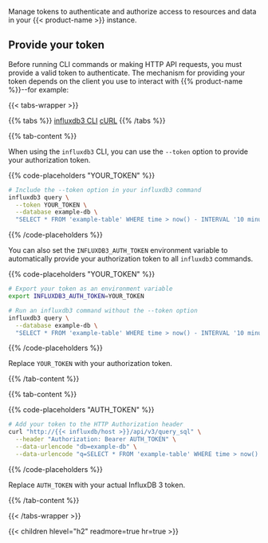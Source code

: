 Manage tokens to authenticate and authorize access to resources and data in your {{< product-name >}} instance.

## Provide your token

Before running CLI commands or making HTTP API requests, you must provide a valid token to authenticate.
The mechanism for providing your token depends on the client you use to interact with {{% product-name %}}--for example:

{{< tabs-wrapper >}}

{{% tabs %}}
[influxdb3 CLI](#influxdb3-cli-auth)
[cURL](#curl-auth)
{{% /tabs %}}

{{% tab-content %}}

When using the `influxdb3` CLI, you can use the `--token` option to provide your authorization token.

{{% code-placeholders "YOUR_TOKEN" %}}
```bash
# Include the --token option in your influxdb3 command
influxdb3 query \
  --token YOUR_TOKEN \
  --database example-db \
  "SELECT * FROM 'example-table' WHERE time > now() - INTERVAL '10 minutes'"
```
{{% /code-placeholders %}}

You can also set the `INFLUXDB3_AUTH_TOKEN` environment variable to automatically provide your
authorization token to all `influxdb3` commands.

{{% code-placeholders "YOUR_TOKEN" %}}
```bash
# Export your token as an environment variable
export INFLUXDB3_AUTH_TOKEN=YOUR_TOKEN

# Run an influxdb3 command without the --token option
influxdb3 query \
  --database example-db \
  "SELECT * FROM 'example-table' WHERE time > now() - INTERVAL '10 minutes'"
```
{{% /code-placeholders %}}

Replace `YOUR_TOKEN` with your authorization token.

{{% /tab-content %}}

{{% tab-content %}}

{{% code-placeholders "AUTH_TOKEN" %}}
```bash
# Add your token to the HTTP Authorization header
curl "http://{{< influxdb/host >}}/api/v3/query_sql" \
  --header "Authorization: Bearer AUTH_TOKEN" \
  --data-urlencode "db=example-db" \
  --data-urlencode "q=SELECT * FROM 'example-table' WHERE time > now() - INTERVAL '10 minutes'"
```
{{% /code-placeholders %}}

Replace `AUTH_TOKEN` with your actual InfluxDB 3 token.

{{% /tab-content %}}

{{< /tabs-wrapper >}}

{{< children hlevel="h2" readmore=true hr=true >}}
